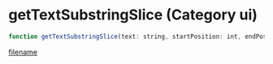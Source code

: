 # getTextSubstringSlice (Category ui)

```js
function getTextSubstringSlice(text: string, startPosition: int, endPosition: int): string
```

[filename](getTextSubstringSlice_m.md ':include')
